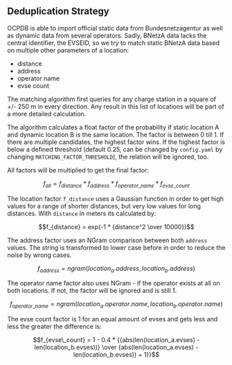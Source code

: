 ## Deduplication Strategy

OCPDB is able to import official static data from Bundesnetzagentur as well as dynamic data from several operators.
Sadly, BNetzA data lacks the central identifier, the EVSEID, so we try to match static BNetzA data based on multiple
other parameters of a location:

* distance
* address
* operator name
* evse count

The matching algorithm first queries for any charge station in a square of +/- 250 m in every direction. Any result
in this list of locations will be part of a more detailed calculation.

The algorithm calculates a float factor of the probability if static location A and dynamic location B is the same
location. The factor is between 0 till 1. If there are multiple candidates, the highest factor wins. If the highest 
factor is below a defined threshold (default 0.25, can be changed by `config.yaml` by changing 
`MATCHING_FACTOR_THRESHOLD`), the relation will be ignored, too.

All factors will be multiplied to get the final factor:

```math
f_{all} = f_{distance} * f_{address} * f_{operator\_name} * f_{evse\_count} 
```

The location factor `f_distance` uses a Gaussian function in order to get high values for a range of shorter distances,
but very low values for long distances. With `distance` in meters its calculated by:

```math
f_{distance} = exp(-1 * {distance^2 \over 10000})
```

The address factor uses an NGram comparison between both `address` values. The string is transformed to lower case
before in order to reduce the noise by wrong cases.

```math
f_{address} = ngram(location_a.address, location_b.address)
```

The operator name factor also uses NGram - if the operator exists at all on both locations. If not, the factor 
will be ignored and is still 1.

```math
f_{operator\_name} = ngram(location_a.operator.name, location_b.operator.name)
```

The evse count factor is 1 for an equal amount of evses and gets less and less the greater the difference is:

```math
f_{evse\_count} = 1 - 0.4 * {{abs(len(location_a.evses) - len(location_b.evses))} 
    \over {abs(len(location_a.evses) - len(location_b.evses)) + 1}}
```
